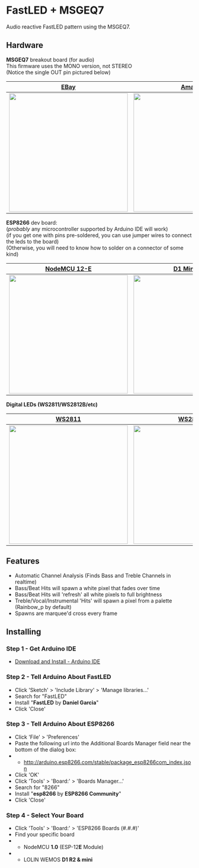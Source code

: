 # FastLED + MSGEQ7
Audio reactive FastLED pattern using the MSGEQ7.

## Hardware
<b>MSGEQ7</b> breakout board (for audio)<br>This firmware uses the MONO version, not STEREO<br>(Notice the single OUT pin pictured below)

|<a href="https://www.ebay.com/itm/MSGEQ7-breakout-board-7-band-graphic-equalizer-for-audio-for-Arduino-or-RPi/353131861821?hash=item52384c973d:g:L3sAAOSwt4xfOK08">EBay</a>|<a href="https://smile.amazon.com/MSGEQ7-Spectrum-Analyzer-Breakout-Stereo/dp/B08GY46BY8/ref=sr_1_2?dchild=1&keywords=MSGEQ7&qid=1609786663&sr=8-2">Amazon</a>|
|-|-|
|<a href="https://www.ebay.com/itm/256192596092"><img src="https://i.ebayimg.com/images/g/JJUAAOSw40Vk5Qdl/s-l1600.webp" width="320"></a>|<a href="https://smile.amazon.com/MSGEQ7-Spectrum-Analyzer-Breakout-Stereo/dp/B08GY46BY8/ref=sr_1_2?dchild=1&keywords=MSGEQ7&qid=1609786663&sr=8-2"><img src="https://images-na.ssl-images-amazon.com/images/I/816hNJK1coL._SL1500_.jpg" width="320"></a>|

<b>ESP8266</b> dev board:<br>(<i>probably</i> any microcontroller supported by Arduino IDE will work)<br>(if you get one with pins pre-soldered, you can use jumper wires to connect the leds to the board)<br>(Otherwise, you will need to know how to solder on a connector of some kind)

|<a href="https://www.amazon.com/HiLetgo-Internet-Development-Wireless-Micropython/dp/B081CSJV2V/ref=sr_1_1_sspa?dchild=1&keywords=nodemcu+12-e&qid=1609781366&sr=8-1-spons&psc=1&spLa=ZW5jcnlwdGVkUXVhbGlmaWVyPUEzTFI4VlIyTDNPVlY5JmVuY3J5cHRlZElkPUEwODI4NDQ3MjVEMlY0NUtFN0lSNyZlbmNyeXB0ZWRBZElkPUEwNTYyNjkzMU5WTEI1SjdJUTlDJndpZGdldE5hbWU9c3BfYXRmJmFjdGlvbj1jbGlja1JlZGlyZWN0JmRvTm90TG9nQ2xpY2s9dHJ1ZQ==">NodeMCU 12-E</a>|<a href="https://www.amazon.com/AITRIP-NodeMcu-Internet-Development-Compatible/dp/B08C7FYM5T/ref=sr_1_2?dchild=1&keywords=d1+mini&qid=1609781610&sr=8-2">D1 Mini 12-F</a>|
|-|-|
|<a href="https://www.amazon.com/HiLetgo-Internet-Development-Wireless-Micropython/dp/B081CSJV2V/ref=sr_1_1_sspa?dchild=1&keywords=nodemcu+12-e&qid=1609781366&sr=8-1-spons&psc=1&spLa=ZW5jcnlwdGVkUXVhbGlmaWVyPUEzTFI4VlIyTDNPVlY5JmVuY3J5cHRlZElkPUEwODI4NDQ3MjVEMlY0NUtFN0lSNyZlbmNyeXB0ZWRBZElkPUEwNTYyNjkzMU5WTEI1SjdJUTlDJndpZGdldE5hbWU9c3BfYXRmJmFjdGlvbj1jbGlja1JlZGlyZWN0JmRvTm90TG9nQ2xpY2s9dHJ1ZQ=="><img src="https://images-na.ssl-images-amazon.com/images/I/61GwRCoPxlL._AC_SL1035_.jpg" width="320"></a>|<a href="https://www.amazon.com/AITRIP-NodeMcu-Internet-Development-Compatible/dp/B08C7FYM5T/ref=sr_1_2?dchild=1&keywords=d1+mini&qid=1609781610&sr=8-2"><img src="https://images-na.ssl-images-amazon.com/images/I/61KNTnEWAXL._AC_SL1000_.jpg" width="320"></a>|

<b>Digital LEDs (WS2811/WS2812B/etc)</b>

|<a href="https://smile.amazon.com/ALITOVE-Diffused-Digital-Addressable-Waterproof/dp/B06XN66ZY6/ref=sr_1_18?dchild=1&keywords=ws2811&qid=1609792744&sr=8-18">WS2811</a>|<a href="https://www.amazon.com/ALITOVE-Addressable-Programmable-Waterproof-Raspberry/dp/B07FVPN3PH/ref=sr_1_5?dchild=1&keywords=ws2812b+30%2Fm&qid=1609793360&s=hi&sr=1-5">WS2812B</a>|
|-|-|
|<a href="https://smile.amazon.com/ALITOVE-Diffused-Digital-Addressable-Waterproof/dp/B06XN66ZY6/ref=sr_1_18?dchild=1&keywords=ws2811&qid=1609792744&sr=8-18"><img src="https://images-na.ssl-images-amazon.com/images/I/61X6jpId2nL._AC_SL1000_.jpg" width="320"></a>|<a href="https://www.amazon.com/ALITOVE-Addressable-Programmable-Waterproof-Raspberry/dp/B07FVPN3PH/ref=sr_1_5?dchild=1&keywords=ws2812b+30%2Fm&qid=1609793360&s=hi&sr=1-5"><img src="https://images-na.ssl-images-amazon.com/images/I/61jf8kqPMLL._AC_SL1000_.jpg" width="320"></a>|

## Features
* Automatic Channel Analysis (Finds Bass and Treble Channels in realtime)
* Bass/Beat Hits will spawn a white pixel that fades over time
* Bass/Beat Hits will 'refresh' all white pixels to full brightness
* Treble/Vocal/Instrumental 'Hits' will spawn a pixel from a palette (Rainbow_p by default)
* Spawns are marquee'd cross every frame

## Installing
### Step 1 - Get Arduino IDE
- <a href="https://www.arduino.cc/en/main/software">Download and Install - Arduino IDE</a>
### Step 2 - Tell Arduino About FastLED
- Click 'Sketch' > 'Include Library' > 'Manage libraries...'
- Search for "FastLED"
- Install "**FastLED** by **Daniel Garcia**"
- Click 'Close'
### Step 3 - Tell Arduino About ESP8266
- Click 'File' > 'Preferences'
- Paste the following url into the Additional Boards Manager field near the bottom of the dialog box:
- - http://arduino.esp8266.com/stable/package_esp8266com_index.json
- Click 'OK'
- Click 'Tools' > 'Board:' > 'Boards Manager...'
- Search for "8266"
- Install "**esp8266** by **ESP8266 Community**"
- Click 'Close'
### Step 4 - Select Your Board
- Click 'Tools' > 'Board:' > 'ESP8266 Boards (#.#.#)'
- Find your specific board
- - NodeMCU **1.0** (ESP-12**E** Module)
- - LOLIN WEMOS **D1 R2 & mini**
